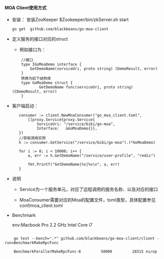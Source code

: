 #### MOA Client使用方式

* 安装：
     安装ZooKeeper
        $Zookeeper/bin/zkServer.sh start

    ``` 
    go get  github.com/blackbeans/go-moa-client
    
    ```

* 定义服务的接口对应的struct
    - 例如接口为：

    ```goalng
        //接口
        type IGoMoaDemo interface {
            GetDemoName(serviceUri, proto string) (DemoResult, error)
        }  
        转换为如下结构体
        type GoMoaDemo struct {
                GetDemoName func(serviceUri, proto string) (CDemoResult, error)
        }
    ```

* 客户端启动：

     ```goalng
        consumer := client.NewMoaConsumer("go_moa_client.toml",
            []proxy.Service{proxy.Service{
                ServiceUri: "/service/bibi/go-moa",
                Interface:   &GoMoaDemo{}},
        })
        //获取调用实例
        h := consumer.GetService("/service/bibi/go-moa").(*GoMoaDemo)

        for i := 0; i < 10000; i++ {
            a, err := h.GetDemoName("/service/user-profile", "redis")

            fmt.Printf("GetDemoName|%s|%v\n", a, err)
        }
    ```

* 说明
    - Service为一个服务单元，对应了远程调用的服务名称、以及对应的接口

    - MoaConsumer需要对应的Moa的配置文件，toml类型，具体配置参见conf/moa_client.toml
    
* Benchmark

    env:Macbook Pro 2.2 GHz Intel Core i7

```golang

    go test --bench=".*" github.com/blackbeans/go-moa-client/client -run=BenchmarkMakeRpcFunc

    BenchmarkParallerMakeRpcFunc-8   	   50000	     28315 ns/op

```



